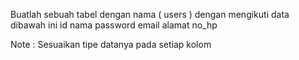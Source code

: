 Buatlah sebuah tabel dengan nama ( users ) dengan mengikuti data dibawah ini
id
nama
password
email
alamat
no_hp

Note : Sesuaikan tipe datanya pada setiap kolom
